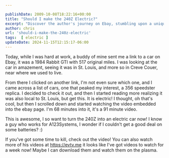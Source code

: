 ```yaml
---

publishDate: 2009-10-08T18:22:16+00:00
title: "Should I make the 240Z Electric?"
excerpt: "Discover the author's journey on Ebay, stumbling upon a unique electric car in St. Louis, and his newfound interest in converting a 240Z into electric..."
author: chris
url: 'should-i-make-the-240z-electric'
tags:  [ electric ] 
updateDate: 2024-11-15T12:15:17-06:00
---
```


Today, while I was hard at work, a buddy of mine sent me a link to a car on Ebay, it was a 1984 Rabbit GTI with 517 original miles. I was looking at the car in amazement, seeing it was in St. Louis, and more so in Creve Couer, near where we used to live.
 
From there I clicked on another link, I'm not even sure which one, and I came across a list of cars, one that peaked my interest, a 356 speedster replica. I decided to check it out, and then I started reading more realizing it was also local to St. Louis, but get this. It is electric! I thought, oh that's cool, but then I scrolled down and started watching the video embedded into the ebay page. I'm 68 minutes into it, it's a 91 minute video.

This is awesome, I so want to turn the 240Z into an electric car now! I know a guy who works for A123Systems, I wonder if I couldn't get a good deal on some batteries? :) 

If you've got some time to kill, check out the video! You can also watch more of his videos at https://evtv.me it looks like I've got videos to watch for a week now! Maybe I can download them and watch them on the plasma.
